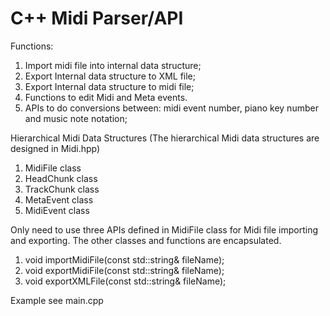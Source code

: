 # C++ Midi Parser/API

Functions:
1. Import midi file into internal data structure;
2. Export Internal data structure to XML file;
3. Export Internal data structure to midi file;
4. Functions to edit Midi and Meta events.
5. APIs to do conversions between: midi event number, piano key number and music note notation;

Hierarchical Midi Data Structures (The hierarchical Midi data structures are designed in Midi.hpp)
1. MidiFile class
2.  HeadChunk class
3.  TrackChunk class
4.   MetaEvent class
5.   MidiEvent class

Only need to use three APIs defined in MidiFile class for Midi file importing and exporting. The other classes and functions are encapsulated.
1. void importMidiFile(const std::string& fileName);
2. void exportMidiFile(const std::string& fileName);
3. void exportXMLFile(const std::string& fileName);

Example see main.cpp
